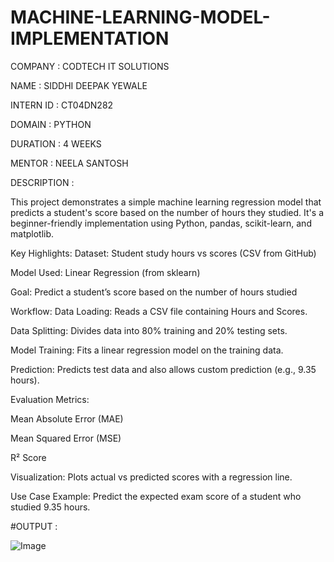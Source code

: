 # MACHINE-LEARNING-MODEL-IMPLEMENTATION

COMPANY : CODTECH IT SOLUTIONS

NAME : SIDDHI DEEPAK YEWALE

INTERN ID : CT04DN282

DOMAIN : PYTHON

DURATION : 4 WEEKS

MENTOR : NEELA SANTOSH

DESCRIPTION :

This project demonstrates a simple machine learning regression model that predicts a student's score based on the number of hours they studied. It's a beginner-friendly implementation using Python, pandas, scikit-learn, and matplotlib.

 Key Highlights:
Dataset: Student study hours vs scores (CSV from GitHub)

Model Used: Linear Regression (from sklearn)

Goal: Predict a student’s score based on the number of hours studied

 Workflow:
Data Loading: Reads a CSV file containing Hours and Scores.

Data Splitting: Divides data into 80% training and 20% testing sets.

Model Training: Fits a linear regression model on the training data.

Prediction: Predicts test data and also allows custom prediction (e.g., 9.35 hours).

Evaluation Metrics:

Mean Absolute Error (MAE)

Mean Squared Error (MSE)

R² Score

Visualization: Plots actual vs predicted scores with a regression line.

Use Case Example:
Predict the expected exam score of a student who studied 9.35 hours.

#OUTPUT :

![Image](https://github.com/user-attachments/assets/874e1071-dd82-4a20-bc33-55571672496f)
